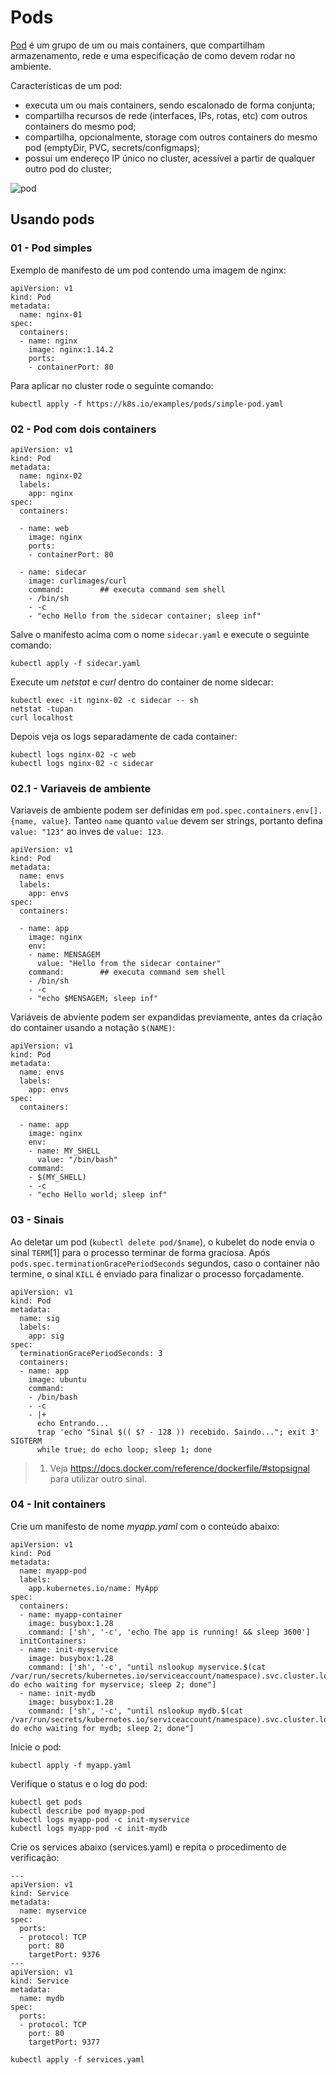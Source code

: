 # Pods

[Pod](https://kubernetes.io/docs/concepts/workloads/pods/) é um grupo de um ou mais containers, que compartilham armazenamento, rede e uma especificação de como devem rodar no ambiente.

Características de um pod:

- executa um ou mais containers, sendo escalonado de forma conjunta;
- compartilha recursos de rede (interfaces, IPs, rotas, etc) com outros containers do mesmo pod;
- compartilha, opcionalmente, storage com outros containers do mesmo pod (emptyDir, PVC, secrets/configmaps);
- possui um endereço IP único no cluster, acessível a partir de qualquer outro pod do cluster;

![pod](../img/pod.png)

## Usando pods

### 01 - Pod simples

Exemplo de manifesto de um pod contendo uma imagem de nginx:

```
apiVersion: v1
kind: Pod
metadata:
  name: nginx-01
spec:
  containers:
  - name: nginx
    image: nginx:1.14.2
    ports:
    - containerPort: 80
```

Para aplicar no cluster rode o seguinte comando:

```
kubectl apply -f https://k8s.io/examples/pods/simple-pod.yaml
```

### 02 - Pod com dois containers

```
apiVersion: v1
kind: Pod
metadata:
  name: nginx-02
  labels:
    app: nginx
spec:
  containers:

  - name: web
    image: nginx
    ports:
    - containerPort: 80

  - name: sidecar
    image: curlimages/curl
    command:        ## executa command sem shell
    - /bin/sh
    - -c
    - "echo Hello from the sidecar container; sleep inf"
```

Salve o manifesto acima com o nome `sidecar.yaml` e execute o seguinte comando:

```
kubectl apply -f sidecar.yaml
```

Execute um *netstat* e *curl* dentro do container de nome sidecar:

```
kubectl exec -it nginx-02 -c sidecar -- sh
netstat -tupan
curl localhost
```

Depois veja os logs separadamente de cada container:

```
kubectl logs nginx-02 -c web
kubectl logs nginx-02 -c sidecar
```


### 02.1 - Variaveis de ambiente

Variaveis de ambiente podem ser definidas em `pod.spec.containers.env[].{name, value}`. Tanteo `name` quanto `value` devem ser strings, portanto defina `value: "123"` ao inves de `value: 123`.

```
apiVersion: v1
kind: Pod
metadata:
  name: envs
  labels:
    app: envs
spec:
  containers:

  - name: app
    image: nginx
    env:
    - name: MENSAGEM
      value: "Hello from the sidecar container"
    command:        ## executa command sem shell
    - /bin/sh
    - -c
    - "echo $MENSAGEM; sleep inf"
```

Variáveis de abviente podem ser expandidas previamente, antes da criação do container usando a notação `$(NAME)`:


```
apiVersion: v1
kind: Pod
metadata:
  name: envs
  labels:
    app: envs
spec:
  containers:

  - name: app
    image: nginx
    env:
    - name: MY_SHELL
      value: "/bin/bash"
    command:
    - $(MY_SHELL)
    - -c
    - "echo Hello world; sleep inf"
```
### 03 - Sinais

Ao deletar um pod (`kubectl delete pod/$name`), o kubelet do node envia o sinal `TERM`[1] para o processo terminar de forma graciosa.
Após `pods.spec.terminationGracePeriodSeconds` segundos, caso o container não termine, o sinal `KILL` é enviado para finalizar o processo forçadamente.

```
apiVersion: v1
kind: Pod
metadata:
  name: sig
  labels:
    app: sig
spec:
  terminationGracePeriodSeconds: 3
  containers:
  - name: app
    image: ubuntu
    command:
    - /bin/bash
    - -c
    - |+
      echo Entrando...
      trap 'echo "Sinal $(( $? - 128 )) recebido. Saindo..."; exit 3' SIGTERM
      while true; do echo loop; sleep 1; done
```

> 1. Veja https://docs.docker.com/reference/dockerfile/#stopsignal para utilizar outro sinal.

### 04 - Init containers

Crie um manifesto de nome *myapp.yaml* com o conteúdo abaixo:

```
apiVersion: v1
kind: Pod
metadata:
  name: myapp-pod
  labels:
    app.kubernetes.io/name: MyApp
spec:
  containers:
  - name: myapp-container
    image: busybox:1.28
    command: ['sh', '-c', 'echo The app is running! && sleep 3600']
  initContainers:
  - name: init-myservice
    image: busybox:1.28
    command: ['sh', '-c', "until nslookup myservice.$(cat /var/run/secrets/kubernetes.io/serviceaccount/namespace).svc.cluster.local; do echo waiting for myservice; sleep 2; done"]
  - name: init-mydb
    image: busybox:1.28
    command: ['sh', '-c', "until nslookup mydb.$(cat /var/run/secrets/kubernetes.io/serviceaccount/namespace).svc.cluster.local; do echo waiting for mydb; sleep 2; done"]
```

Inicie o pod:

```
kubectl apply -f myapp.yaml
```

Verifique o status e o log do pod:

```
kubectl get pods
kubectl describe pod myapp-pod
kubectl logs myapp-pod -c init-myservice
kubectl logs myapp-pod -c init-mydb
```

Crie os services abaixo (services.yaml) e repita o procedimento de verificação:

```
---
apiVersion: v1
kind: Service
metadata:
  name: myservice
spec:
  ports:
  - protocol: TCP
    port: 80
    targetPort: 9376
---
apiVersion: v1
kind: Service
metadata:
  name: mydb
spec:
  ports:
  - protocol: TCP
    port: 80
    targetPort: 9377
```

```
kubectl apply -f services.yaml
```

